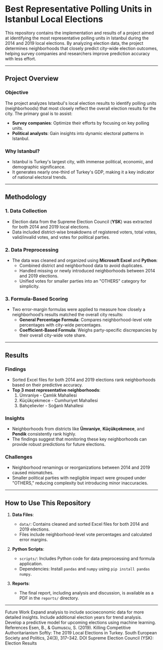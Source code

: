 # Best Representative Polling Units in Istanbul Local Elections

This repository contains the implementation and results of a project aimed at identifying the most representative polling units in Istanbul during the 2014 and 2019 local elections. By analyzing election data, the project determines neighborhoods that closely predict city-wide election outcomes, helping survey companies and researchers improve prediction accuracy with less effort.

---

## **Project Overview**

### **Objective**
The project analyzes Istanbul's local election results to identify polling units (neighborhoods) that most closely reflect the overall election results for the city. The primary goal is to assist:
- **Survey companies**: Optimize their efforts by focusing on key polling units.
- **Political analysts**: Gain insights into dynamic electoral patterns in Istanbul.

### **Why Istanbul?**
- Istanbul is Turkey's largest city, with immense political, economic, and demographic significance.
- It generates nearly one-third of Turkey's GDP, making it a key indicator of national electoral trends.

---

## **Methodology**

### **1. Data Collection**
- Election data from the Supreme Election Council (**YSK**) was extracted for both 2014 and 2019 local elections.
- Data included district-wise breakdowns of registered voters, total votes, valid/invalid votes, and votes for political parties.

### **2. Data Preprocessing**
- The data was cleaned and organized using **Microsoft Excel** and **Python**:
  - Combined district and neighborhood data to avoid duplicates.
  - Handled missing or newly introduced neighborhoods between 2014 and 2019 elections.
  - Unified votes for smaller parties into an "OTHERS" category for simplicity.

### **3. Formula-Based Scoring**
- Two error-margin formulas were applied to measure how closely a neighborhood’s results matched the overall city results:
  - **General Percentage Formula**: Compares neighborhood-level vote percentages with city-wide percentages.
  - **Coefficient-Based Formula**: Weighs party-specific discrepancies by their overall city-wide vote share.

---

## **Results**

### **Findings**
- Sorted Excel files for both 2014 and 2019 elections rank neighborhoods based on their predictive accuracy.
- **Top 3 most representative neighborhoods**:
  1. Ümraniye - Çamlık Mahallesi
  2. Küçükçekmece - Cumhuriyet Mahallesi
  3. Bahçelievler - Soğanlı Mahallesi

### **Insights**
- Neighborhoods from districts like **Ümraniye**, **Küçükçekmece**, and **Pendik** consistently rank highly.
- The findings suggest that monitoring these key neighborhoods can provide robust predictions for future elections.

### **Challenges**
- Neighborhood renamings or reorganizations between 2014 and 2019 caused mismatches.
- Smaller political parties with negligible impact were grouped under "OTHERS," reducing complexity but introducing minor inaccuracies.

---

## **How to Use This Repository**

1. **Data Files**:
   - `data/`: Contains cleaned and sorted Excel files for both 2014 and 2019 elections.
   - Files include neighborhood-level vote percentages and calculated error margins.

2. **Python Scripts**:
   - `scripts/`: Includes Python code for data preprocessing and formula application.
   - Dependencies: Install `pandas` and `numpy` using `pip install pandas numpy`.

3. **Reports**:
   - The final report, including analysis and discussion, is available as a PDF in the `reports/` directory.

---
Future Work
Expand analysis to include socioeconomic data for more detailed insights.
Include additional election years for trend analysis.
Develop a predictive model for upcoming elections using machine learning.
References
Esen, B., & Gumuscu, S. (2019). Killing Competitive Authoritarianism Softly: The 2019 Local Elections in Turkey. South European Society and Politics, 24(3), 317–342. DOI
Supreme Election Council (YSK): Election Results


